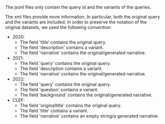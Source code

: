 The jsonl files only contain the query id and the variants of the queries.

The xml files provide more information. In particular, both the original query and the variants are included. In order to preserve the notation of the original datasets, we used the following convention:
* 2020:
    - The field 'title' contains the original query. 
    - The field 'description' contains a variant.
    - The field 'narrative' contains the original/generated narrative.
* 2021:
    - The field 'query' contains the original query. 
    - The field 'description contains a variant.
    - The field 'narrative' contains the original/generated narrative.
* 2022:
    - The field 'query' contains the original query. 
    - The field 'question' contains a variant.
    - The field 'background' contains the original/generated narrative.
* CLEF:
    - The field 'originaltitle' contains the original query. 
    - The field 'title' contains a variant.
    - The field 'narrative' contains an empty string/a generated narrative.
    